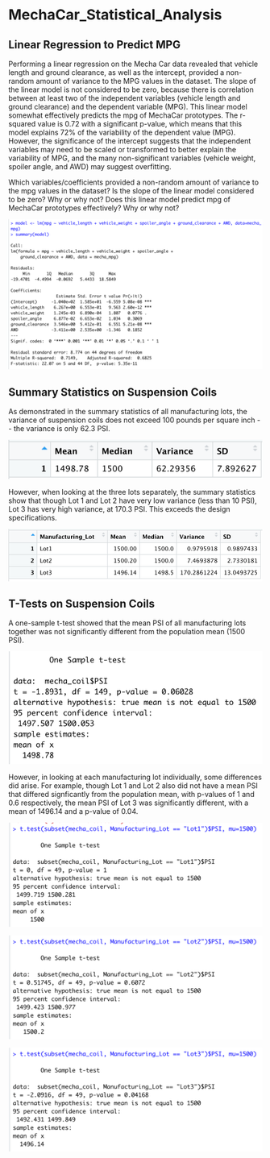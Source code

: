 # MechaCar_Statistical_Analysis

## Linear Regression to Predict MPG

Performing a linear regression on the Mecha Car data revealed that vehicle length and ground clearance, as well as the intercept, provided a non-random amount of variance to the MPG values in the dataset. The slope of the linear model is not considered to be zero, because there is correlation between at least two of the independent variables (vehicle length and ground clearance) and the dependent variable (MPG). This linear model somewhat effectively predicts the mpg of MechaCar prototypes. The r-squared value is 0.72 with a significant p-value, which means that this model explains 72% of the variability of the dependent value (MPG). However, the significance of the intercept suggests that the independent variables may need to be scaled or transformed to better explain the variability of MPG, and the many non-significant variables (vehicle weight, spoiler angle, and AWD) may suggest overfitting. 

Which variables/coefficients provided a non-random amount of variance to the mpg values in the dataset?
Is the slope of the linear model considered to be zero? Why or why not?
Does this linear model predict mpg of MechaCar prototypes effectively? Why or why not?

![Linear Regression Output](https://github.com/ehalprin/MechaCar_Statistical_Analysis/blob/main/Linear_Regression_to_Predict_MPG.png)

## Summary Statistics on Suspension Coils

As demonstrated in the summary statistics of all manufacturing lots, the variance of suspension coils does not exceed 100 pounds per square inch -- the variance is only 62.3 PSI. 

![Total Summary](https://github.com/ehalprin/MechaCar_Statistical_Analysis/blob/main/Total_Summary.png)

However, when looking at the three lots separately, the summary statistics show that though Lot 1 and Lot 2 have very low variance (less than 10 PSI), Lot 3 has very high variance, at 170.3 PSI. This exceeds the design specifications.

![Lot Summary](https://github.com/ehalprin/MechaCar_Statistical_Analysis/blob/main/Lot_Summary.png)

 ## T-Tests on Suspension Coils

A one-sample t-test showed that the mean PSI of all manufacturing lots together was not significantly different from the population mean (1500 PSI).

![One-Sample T-Test](https://github.com/ehalprin/MechaCar_Statistical_Analysis/blob/main/One-Sample_T-Test.png)

However, in looking at each manufacturing lot individually, some differences did arise. For example, though Lot 1 and Lot 2 also did not have a mean PSI that differed signficantly from the population mean, with p-values of 1 and 0.6 respectively, the mean PSI of Lot 3 was significantly different, with a mean of 1496.14 and a p-value of 0.04.

![Lot 1 T-Test](https://github.com/ehalprin/MechaCar_Statistical_Analysis/blob/main/Lot1_T-Test.png)

![Lot 2 T-Test](https://github.com/ehalprin/MechaCar_Statistical_Analysis/blob/main/Lot2_T-Test.png)

![Lot 3 T-Test](https://github.com/ehalprin/MechaCar_Statistical_Analysis/blob/main/Lot3_T-Test.png)
